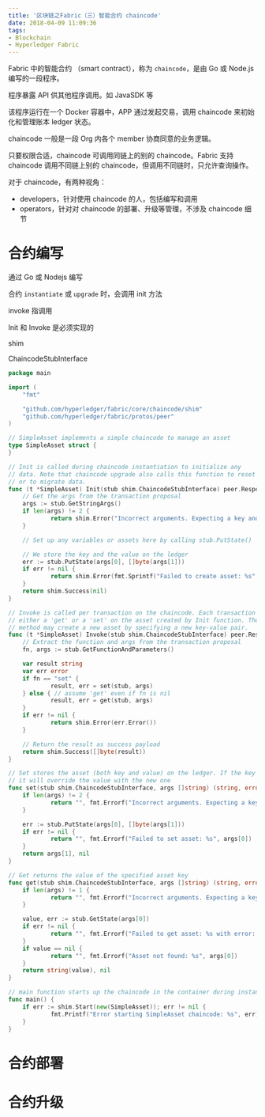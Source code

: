 ```yaml
---
title: '区块链之Fabric（三）智能合约 chaincode'
date: 2018-04-09 11:09:36
tags: 
- Blockchain
- Hyperledger Fabric
---
```




Fabric 中的智能合约 （smart contract），称为 `chaincode`，是由 Go 或 Node.js 编写的一段程序。

程序暴露 API 供其他程序调用。如 JavaSDK 等

该程序运行在一个 Docker 容器中，APP 通过发起交易，调用 chaincode 来初始化和管理账本 ledger 状态。

chaincode 一般是一段 Org 内各个 member 协商同意的业务逻辑。

只要权限合适，chaincode 可调用同链上的别的 chaincode。Fabric 支持 chaincode 调用不同链上别的 chaincode，但调用不同链时，只允许查询操作。





对于 chaincode，有两种视角：

- developers，针对使用 chaincode 的人，包括编写和调用
- operators，针对对 chaincode 的部署、升级等管理，不涉及 chaincode 细节





# 合约编写

通过 Go 或 Nodejs 编写



合约 `instantiate` 或 `upgrade` 时，会调用 init 方法

invoke 指调用



Init 和 Invoke 是必须实现的







shim



ChaincodeStubInterface





```go
package main

import (
    "fmt"

    "github.com/hyperledger/fabric/core/chaincode/shim"
    "github.com/hyperledger/fabric/protos/peer"
)

// SimpleAsset implements a simple chaincode to manage an asset
type SimpleAsset struct {
}

// Init is called during chaincode instantiation to initialize any
// data. Note that chaincode upgrade also calls this function to reset
// or to migrate data.
func (t *SimpleAsset) Init(stub shim.ChaincodeStubInterface) peer.Response {
    // Get the args from the transaction proposal
    args := stub.GetStringArgs()
    if len(args) != 2 {
            return shim.Error("Incorrect arguments. Expecting a key and a value")
    }

    // Set up any variables or assets here by calling stub.PutState()

    // We store the key and the value on the ledger
    err := stub.PutState(args[0], []byte(args[1]))
    if err != nil {
            return shim.Error(fmt.Sprintf("Failed to create asset: %s", args[0]))
    }
    return shim.Success(nil)
}

// Invoke is called per transaction on the chaincode. Each transaction is
// either a 'get' or a 'set' on the asset created by Init function. The Set
// method may create a new asset by specifying a new key-value pair.
func (t *SimpleAsset) Invoke(stub shim.ChaincodeStubInterface) peer.Response {
    // Extract the function and args from the transaction proposal
    fn, args := stub.GetFunctionAndParameters()

    var result string
    var err error
    if fn == "set" {
            result, err = set(stub, args)
    } else { // assume 'get' even if fn is nil
            result, err = get(stub, args)
    }
    if err != nil {
            return shim.Error(err.Error())
    }

    // Return the result as success payload
    return shim.Success([]byte(result))
}

// Set stores the asset (both key and value) on the ledger. If the key exists,
// it will override the value with the new one
func set(stub shim.ChaincodeStubInterface, args []string) (string, error) {
    if len(args) != 2 {
            return "", fmt.Errorf("Incorrect arguments. Expecting a key and a value")
    }

    err := stub.PutState(args[0], []byte(args[1]))
    if err != nil {
            return "", fmt.Errorf("Failed to set asset: %s", args[0])
    }
    return args[1], nil
}

// Get returns the value of the specified asset key
func get(stub shim.ChaincodeStubInterface, args []string) (string, error) {
    if len(args) != 1 {
            return "", fmt.Errorf("Incorrect arguments. Expecting a key")
    }

    value, err := stub.GetState(args[0])
    if err != nil {
            return "", fmt.Errorf("Failed to get asset: %s with error: %s", args[0], err)
    }
    if value == nil {
            return "", fmt.Errorf("Asset not found: %s", args[0])
    }
    return string(value), nil
}

// main function starts up the chaincode in the container during instantiate
func main() {
    if err := shim.Start(new(SimpleAsset)); err != nil {
            fmt.Printf("Error starting SimpleAsset chaincode: %s", err)
    }
}
```





# 合约部署



# 合约升级